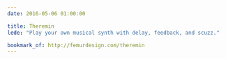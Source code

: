 ```yaml
---
date: 2016-05-06 01:00:00

title: Theremin
lede: "Play your own musical synth with delay, feedback, and scuzz."

bookmark_of: http://femurdesign.com/theremin
---
```

